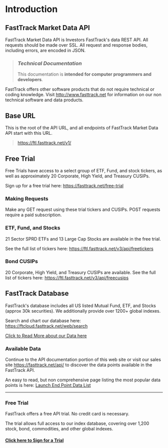 # Introduction

## FastTrack Market Data API
FastTrack Market Data API is Investors FastTrack's data REST API. All requests should be made over SSL. All request and response bodies, including errors, are encoded in JSON.

<!-- theme: danger -->
>### *Technical Documentation* 
>This documentation is **intended for computer programmers and developers**. 

<!-- theme: none -->
FastTrack offers other software products that do not require technical or coding knowledge. 
Visit http://www.fasttrack.net for information on our non technical software and data products.


## Base URL
This is the root of the API URL, and all endpoints of FastTrack Market Data API start with this URL. 

>https://ftl.fasttrack.net/v1/

## Free Trial 
Free Trials have access to a select group of ETF, Fund, and stock tickers, as well as approximately 20 Corporate, High Yield, and Treasury CUSIPs. 

Sign up for a free trial here: https://fasttrack.net/free-trial

### Making Requests
Make any GET request using these trial tickers and CUSIPs. POST requests require a paid subscription.


### ETF, Fund, and Stocks 
21 Sector SPRD ETFs and 13 Large Cap Stocks are available in the free trial. 

See the full list of tickers here: https://ftl.fasttrack.net/v3/api/freetickers

### Bond CUSIPs
20 Corporate, High Yield, and Treasury CUSIPs are available.
See the full list of tickers here: https://ftl.fasttrack.net/v3/api/freecusips

## FastTrack Database
FastTrack's database includes all US listed Mutual Fund, ETF, and Stocks (approx 30k securities). We additionally provide over 1200+ global indexes.

Search and chart our database here: https://ftcloud.fasttrack.net/web/search

[Click to Read More about our Data here](./02a-DataInfo.md)

### Available Data
Continue to the API documentation portion of this web site or visit our sales site https://fasttrack.net/api/ to discover the data points available in the FastTrack API.


An easy to read, but non comprehensive page listing the most popular data points is here:
[Launch End Point Data List](https://ftcloud.fasttrack.net/web/iframe/apidatapoints.html)


---

### Free Trial
FastTrack offers a free API trial. No credit card is necessary. 

The trial allows full access to our index database, covering over 1,200 stock, bond, commodities, and other global indexes. 

#### [Click here to Sign for a Trial](https://subscribe.fasttrack.net/landing/api/apilanding.html)



